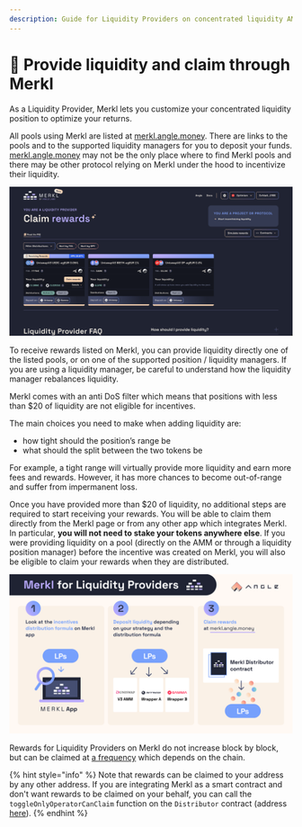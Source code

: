 ```yaml
---
description: Guide for Liquidity Providers on concentrated liquidity AMMs to enjoy Merkl
---
```


# 🌊 Provide liquidity and claim through Merkl

As a Liquidity Provider, Merkl lets you customize your concentrated liquidity position to optimize your returns.

All pools using Merkl are listed at [merkl.angle.money](https://merkl.angle.money). There are links to the pools and to the supported liquidity managers for you to deposit your funds. [merkl.angle.money](https://merkl.angle.money) may not be the only place where to find Merkl pools and there may be other protocol relying on Merkl under the hood to incentivize their liquidity.

![Merkl Claim](/.gitbook/assets/merkl-claim2.png)

To receive rewards listed on Merkl, you can provide liquidity directly one of the listed pools, or on one of the supported position / liquidity managers. If you are using a liquidity manager, be careful to understand how the liquidity manager rebalances liquidity.

Merkl comes with an anti DoS filter which means that positions with less than \$20 of liquidity are not eligible for incentives.

The main choices you need to make when adding liquidity are:

- how tight should the position’s range be
- what should the split between the two tokens be

For example, a tight range will virtually provide more liquidity and earn more fees and rewards. However, it has more chances to become out-of-range and suffer from impermanent loss.

Once you have provided more than \$20 of liquidity, no additional steps are required to start receiving your rewards. You will be able to claim them directly from the Merkl page or from any other app which integrates Merkl. In particular, **you will not need to stake your tokens anywhere else**.
If you were providing liquidity on a pool (directly on the AMM or through a liquidity position manager) before the incentive was created on Merkl, you will also be eligible to claim your rewards when they are distributed.

![Merkl Script](/.gitbook/assets/docs-merkl-for-lps.png)

Rewards for Liquidity Providers on Merkl do not increase block by block, but can be claimed at [a frequency](./helpers.md#🔗-live-amms-and-chains) which depends on the chain.

{% hint style="info" %}
Note that rewards can be claimed to your address by any other address. If you are integrating Merkl as a smart contract and don't want rewards to be claimed on your behalf, you can call the `toggleOnlyOperatorCanClaim` function on the `Distributor` contract (address [here](./helpers.md#🧑‍💻-smart-contracts)).
{% endhint %}
